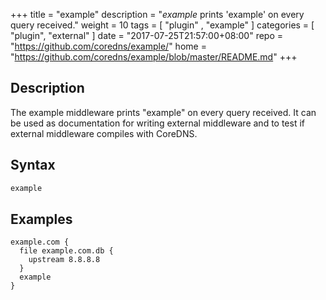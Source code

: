 +++
title = "example"
description = "*example* prints 'example' on every query received."
weight = 10
tags = [  "plugin" , "example" ]
categories = [ "plugin", "external" ]
date = "2017-07-25T21:57:00+08:00"
repo = "https://github.com/coredns/example/"
home = "https://github.com/coredns/example/blob/master/README.md"
+++

## Description

The example middleware prints "example" on every query received. It can be used as documentation for
writing external middleware and to test if external middleware compiles with CoreDNS.

## Syntax

~~~ txt
example
~~~

## Examples

```
example.com {
  file example.com.db {
    upstream 8.8.8.8
  }
  example
}
```
